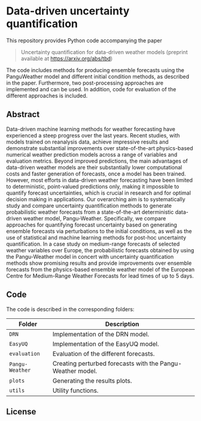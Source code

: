 # Data-driven uncertainty quantification

This repository provides Python code accompanying the paper
> Uncertainty quantification for data-driven weather models
> (preprint available at https://arxiv.org/abs/tbd)
     
The code includes methods for producing ensemble forecasts using the PanguWeather model and different initial condition methods, as described in the paper. Furthermore, two post-processing approaches are implemented and can be used. In addition, code for evaluation of the different approaches is included.

## Abstract

Data-driven machine learning methods for weather forecasting have experienced a steep progress over the last years. Recent studies, with models trained on reanalysis data, achieve impressive results and demonstrate substantial improvements over state-of-the-art physics-based numerical weather prediction models across a range of variables and evaluation metrics. Beyond improved predictions, the main advantages of data-driven weather models are their substantially lower computational costs and faster generation of forecasts, once a model has been trained.  
However, most efforts in data-driven weather forecasting have been limited to deterministic, point-valued predictions only, making it impossible to quantify forecast uncertainties, which is crucial in research and for optimal decision making in applications. 
Our overarching aim is to systematically study and compare uncertainty quantification methods to generate probabilistic weather forecasts from a state-of-the-art deterministic data-driven weather model, Pangu-Weather.
Specifically, we compare approaches for quantifying forecast uncertainty based on generating ensemble forecasts via perturbations to the initial conditions, as well as the use of statistical and machine learning methods for post-hoc uncertainty quantification.
In a case study on medium-range forecasts of selected weather variables over Europe, the probabilistic forecasts obtained by using the Pangu-Weather model in concert with uncertainty quantification methods show promising results and provide improvements over ensemble forecasts from the physics-based ensemble weather model of the European Centre for Medium-Range Weather Forecasts for lead times of up to 5 days.


## Code

The code is described in the corresponding folders:

| Folder | Description |
| ---- | ----------- | 
| `DRN` | Implementation of the DRN model. |
| `EasyUQ` | Implementation of the EasyUQ model. |
| `evaluation` | Evaluation of the different forecasts. |
| `Pangu-Weather` | Creating perturbed forecasts with the Pangu-Weather model. |
| `plots` | Generating the results plots. |
| `utils` | Utility functions. |

## License
